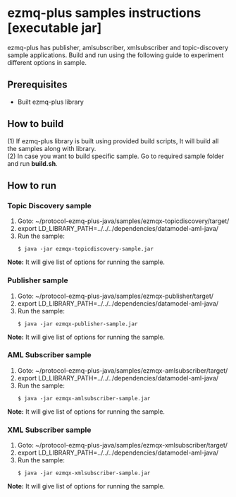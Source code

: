 # ezmq-plus samples instructions [executable jar]

ezmq-plus has publisher, amlsubscriber, xmlsubscriber and topic-discovery sample applications. Build and run using the following guide to experiment different options in sample.

## Prerequisites
 - Built ezmq-plus library

## How to build
(1) If  ezmq-plus library is built using provided build scripts, It will build all the samples along with library.</br>
(2) In case you want to build specific sample. Go to required sample folder and run **build.sh**.

## How to run
### Topic Discovery sample ###
1. Goto: ~/protocol-ezmq-plus-java/samples/ezmqx-topicdiscovery/target/
2. export LD_LIBRARY_PATH=../../../dependencies/datamodel-aml-java/
3. Run the sample:
    ```
    $ java -jar ezmqx-topicdiscovery-sample.jar
    ```
**Note:** It will give list of options for running the sample. 

### Publisher sample ###
1. Goto: ~/protocol-ezmq-plus-java/samples/ezmqx-publisher/target/
2. export LD_LIBRARY_PATH=../../../dependencies/datamodel-aml-java/
3. Run the sample:
    ```
    $ java -jar ezmqx-publisher-sample.jar
    ```
**Note:** It will give list of options for running the sample. 

### AML Subscriber sample ###
1. Goto: ~/protocol-ezmq-plus-java/samples/ezmqx-amlsubscriber/target/
2. export LD_LIBRARY_PATH=../../../dependencies/datamodel-aml-java/
3. Run the sample:
    ```
    $ java -jar ezmqx-amlsubscriber-sample.jar
    ```
**Note:** It will give list of options for running the sample. 

### XML Subscriber sample ###
1. Goto: ~/protocol-ezmq-plus-java/samples/ezmqx-xmlsubscriber/target/
2. export LD_LIBRARY_PATH=../../../dependencies/datamodel-aml-java/
3. Run the sample:
    ```
    $ java -jar ezmqx-xmlsubscriber-sample.jar
    ```
**Note:** It will give list of options for running the sample. 
